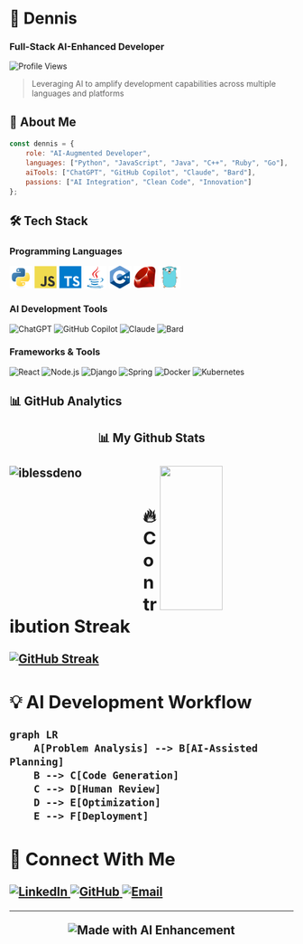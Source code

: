 # 🚀 Dennis
### Full-Stack AI-Enhanced Developer

![Profile Views](https://komarev.com/ghpvc/?username=your-username&color=blueviolet)

> Leveraging AI to amplify development capabilities across multiple languages and platforms

## 🧠 About Me
```javascript
const dennis = {
    role: "AI-Augmented Developer",
    languages: ["Python", "JavaScript", "Java", "C++", "Ruby", "Go"],
    aiTools: ["ChatGPT", "GitHub Copilot", "Claude", "Bard"],
    passions: ["AI Integration", "Clean Code", "Innovation"]
};
```

## 🛠️ Tech Stack

### Programming Languages
<div align="left">
  <img src="https://raw.githubusercontent.com/devicons/devicon/master/icons/python/python-original.svg" alt="python" width="40" height="40"/>
  <img src="https://raw.githubusercontent.com/devicons/devicon/master/icons/javascript/javascript-original.svg" alt="javascript" width="40" height="40"/>
  <img src="https://raw.githubusercontent.com/devicons/devicon/master/icons/typescript/typescript-original.svg" alt="typescript" width="40" height="40"/>
  <img src="https://raw.githubusercontent.com/devicons/devicon/master/icons/java/java-original.svg" alt="java" width="40" height="40"/>
  <img src="https://raw.githubusercontent.com/devicons/devicon/master/icons/cplusplus/cplusplus-original.svg" alt="cplusplus" width="40" height="40"/>
  <img src="https://raw.githubusercontent.com/devicons/devicon/master/icons/ruby/ruby-original.svg" alt="ruby" width="40" height="40"/>
  <img src="https://raw.githubusercontent.com/devicons/devicon/master/icons/go/go-original.svg" alt="go" width="40" height="40"/>
</div>

### AI Development Tools
<div align="left">
  <img src="https://img.shields.io/badge/ChatGPT-74aa9c?style=for-the-badge&logo=openai&logoColor=white" alt="ChatGPT"/>
  <img src="https://img.shields.io/badge/GitHub_Copilot-000000?style=for-the-badge&logo=githubcopilot&logoColor=white" alt="GitHub Copilot"/>
  <img src="https://img.shields.io/badge/Claude-7B61FF?style=for-the-badge&logo=anthropic&logoColor=white" alt="Claude"/>
  <img src="https://img.shields.io/badge/Bard-886FBF?style=for-the-badge&logo=googlebard&logoColor=white" alt="Bard"/>
</div>

### Frameworks & Tools
<div align="left">
  <img src="https://img.shields.io/badge/React-20232A?style=for-the-badge&logo=react&logoColor=61DAFB" alt="React"/>
  <img src="https://img.shields.io/badge/Node.js-43853D?style=for-the-badge&logo=node.js&logoColor=white" alt="Node.js"/>
  <img src="https://img.shields.io/badge/Django-092E20?style=for-the-badge&logo=django&logoColor=white" alt="Django"/>
  <img src="https://img.shields.io/badge/Spring-6DB33F?style=for-the-badge&logo=spring&logoColor=white" alt="Spring"/>
  <img src="https://img.shields.io/badge/Docker-2496ED?style=for-the-badge&logo=docker&logoColor=white" alt="Docker"/>
  <img src="https://img.shields.io/badge/Kubernetes-326CE5?style=for-the-badge&logo=kubernetes&logoColor=white" alt="Kubernetes"/>
</div>

## 📊 GitHub Analytics

<h2 align="center">📊 My Github Stats<h2>
<div>
  <img align="left" src="https://github-readme-streak-stats.herokuapp.com/?user=iblessdeno&theme=radical" alt="iblessdeno" height="250px" width="47%" />
  <img align="right" src="https://github-readme-stats.vercel.app/api?username=iblessdeno&show_icons=true&theme=radical" height="255px" width="47%"/>
<div>
  </br>

## 🔥 Contribution Streak

[![GitHub Streak](https://github-readme-streak-stats.herokuapp.com/?user=your-username&theme=tokyonight)](https://git.io/streak-stats)



## 💡 AI Development Workflow
```mermaid
graph LR
    A[Problem Analysis] --> B[AI-Assisted Planning]
    B --> C[Code Generation]
    C --> D[Human Review]
    D --> E[Optimization]
    E --> F[Deployment]
```

## 🤝 Connect With Me
<div align="left">
  <a href="your-linkedin-url">
    <img src="https://img.shields.io/badge/LinkedIn-0077B5?style=for-the-badge&logo=linkedin&logoColor=white" alt="LinkedIn"/>
  </a>
  <a href="your-github-url">
    <img src="https://img.shields.io/badge/GitHub-100000?style=for-the-badge&logo=github&logoColor=white" alt="GitHub"/>
  </a>
  <a href="mailto:your-email">
    <img src="https://img.shields.io/badge/Email-D14836?style=for-the-badge&logo=gmail&logoColor=white" alt="Email"/>
  </a>
</div>

---
<div align="center">
  <img src="https://img.shields.io/badge/Made%20with-AI%20Enhancement-blue?style=for-the-badge" alt="Made with AI Enhancement"/>
</div>
